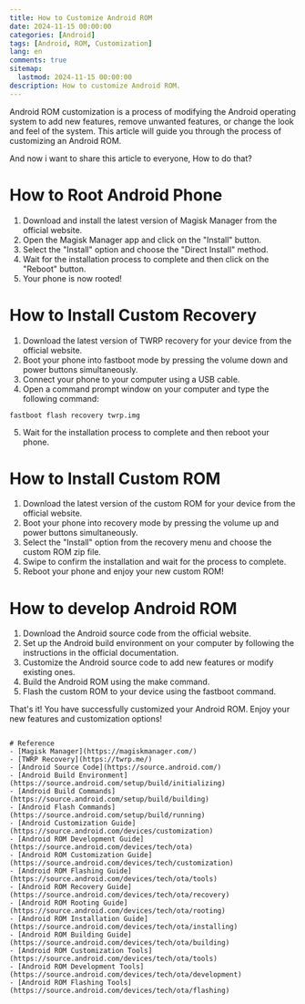 ```yaml
---
title: How to Customize Android ROM
date: 2024-11-15 00:00:00
categories: [Android]
tags: [Android, ROM, Customization]
lang: en
comments: true
sitemap:
  lastmod: 2024-11-15 00:00:00
description: How to customize Android ROM.
---
```


Android ROM customization is a process of modifying the Android operating system to add new features, remove unwanted features, or change the look and feel of the system. This article will guide you through the process of customizing an Android ROM.

And now i want to share this article to everyone, How to do that?

# How to Root Android Phone

1. Download and install the latest version of Magisk Manager from the official website.
2. Open the Magisk Manager app and click on the "Install" button.
3. Select the "Install" option and choose the "Direct Install" method.
4. Wait for the installation process to complete and then click on the "Reboot" button.
5. Your phone is now rooted!

# How to Install Custom Recovery

1. Download the latest version of TWRP recovery for your device from the official website.
2. Boot your phone into fastboot mode by pressing the volume down and power buttons simultaneously.
3. Connect your phone to your computer using a USB cable.
4. Open a command prompt window on your computer and type the following command:
```
fastboot flash recovery twrp.img
```
5. Wait for the installation process to complete and then reboot your phone.

# How to Install Custom ROM

1. Download the latest version of the custom ROM for your device from the official website.
2. Boot your phone into recovery mode by pressing the volume up and power buttons simultaneously.
3. Select the "Install" option from the recovery menu and choose the custom ROM zip file.
4. Swipe to confirm the installation and wait for the process to complete.
5. Reboot your phone and enjoy your new custom ROM!

# How to develop Android ROM

1. Download the Android source code from the official website.
2. Set up the Android build environment on your computer by following the instructions in the official documentation.
3. Customize the Android source code to add new features or modify existing ones.
4. Build the Android ROM using the make command.
5. Flash the custom ROM to your device using the fastboot command.

That's it! You have successfully customized your Android ROM. Enjoy your new features and customization options!
```

# Reference
- [Magisk Manager](https://magiskmanager.com/)
- [TWRP Recovery](https://twrp.me/)
- [Android Source Code](https://source.android.com/)
- [Android Build Environment](https://source.android.com/setup/build/initializing)
- [Android Build Commands](https://source.android.com/setup/build/building)
- [Android Flash Commands](https://source.android.com/setup/build/running)
- [Android Customization Guide](https://source.android.com/devices/customization)
- [Android ROM Development Guide](https://source.android.com/devices/tech/ota)
- [Android ROM Customization Guide](https://source.android.com/devices/tech/customization)
- [Android ROM Flashing Guide](https://source.android.com/devices/tech/ota/tools)
- [Android ROM Recovery Guide](https://source.android.com/devices/tech/ota/recovery)
- [Android ROM Rooting Guide](https://source.android.com/devices/tech/ota/rooting)
- [Android ROM Installation Guide](https://source.android.com/devices/tech/ota/installing)
- [Android ROM Building Guide](https://source.android.com/devices/tech/ota/building)
- [Android ROM Customization Tools](https://source.android.com/devices/tech/ota/tools)
- [Android ROM Development Tools](https://source.android.com/devices/tech/ota/development)
- [Android ROM Flashing Tools](https://source.android.com/devices/tech/ota/flashing)
```

